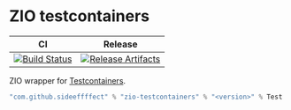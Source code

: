 # ZIO testcontainers

| CI | Release |
| --- | --- |
| [![Build Status][Badge-GitHubActions]][Link-GitHubActions] | [![Release Artifacts][Badge-SonatypeReleases]][Link-SonatypeReleases] |

ZIO wrapper for [Testcontainers](https://github.com/testcontainers/testcontainers-scala).


```scala
"com.github.sideeffffect" % "zio-testcontainers" % "<version>" % Test
```

[Link-GitHubActions]: https://github.com/sideeffffect/zio-testcontainers/actions?query=workflow%3ARelease+branch%3Amaster "GitHub Actions link"
[Badge-GitHubActions]: https://github.com/sideeffffect/zio-testcontainers/workflows/Release/badge.svg?branch=master "GitHub Actions badge"

[Link-SonatypeReleases]: https://oss.sonatype.org/content/repositories/releases/com/github/sideeffffect/zio-testcontainers_2.13/ "Sonatype Releases link"
[Badge-SonatypeReleases]: https://maven-badges.herokuapp.com/maven-central/com.github.sideeffffect/zio-testcontainers/badge.svg "Sonatype Releases badge"
